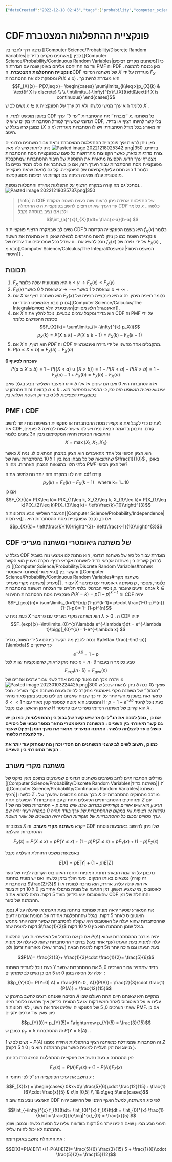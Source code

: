 ```yaml
---
{"dateCreated":"2022-12-18 02:43","tags":["probability","computer_science"],"pageDirection":"rtl","dg-publish":true,"permalink":"/computer-science/probability/cdf/","dgPassFrontmatter":true}
---
```



# CDF פונקציית ההתפלגות המצטברת

נרצה דרך לחבר בין [[Computer Science/Probability/Discrete Random Variables\|משתנים מקרים בדידים]] לבין [[Computer Science/Probability/Continuous Random Variables\|משתנים מקרים רציפים]] כי עד כה התייחסנו אליהם באופן שונה עם הגדרת ה PMF וה PDF .
כאן נכנסת לתמונה __פונקציית ההתפלגות המצטברת__. הCDF של משתנה רנדומי $X$ מוגדרת על ידי $F_{X}$ ומספקת לנו את ההסתברות $P(X\leq x)$ . היא מוגדרת להיות כך 
$$F_{X}(x)= P(X\leq x)= \begin{cases} \sum\limits_{k\leq x}p_{X}(k) & \text{if X is discrete} \\  \\
\int\limits_{-\infty}^{x}f_{X}(t)dt&\text{if X is continuous} \end{cases}$$
נשים לב ש $x\in\mathbb{R}$ כלומר הוא ערך ממשי כלשהו ולא רק ערך של הפונקצייה $X$ .

באופן מופשט למדי, ה CDF ״צוברת״ את ההסתברות ״עד ל״ ערך $x$. 
כל משתנה רנדומי שמשוייך למודל הסתברותי מקיים שיש לו CDF, בלי קשר להיותו רציף או בדיד. כמובן שזה בגלל ש $\{X\leq x\}$ זה מאורע בכל מודל הסתבורתי ויש לו הסתברות מוגדרת היטב.

כאן ניתן לראות איך פונקציית ההתפלגות המצטברת נראת עבור משתנים רנדומיים בדידים. 
![Pasted image 20221218025342.png|350](/img/user/Assets/Pasted%20image%2020221218025342.png)
ניתן לראות שיש לה מאין צורת מדרגות כזאת, כאשר הקפיצות מתרחשות כל פעם שבפונקציית מסת ההסתברות מצטרף ערך חדש. הקפיצה מתארת את התוספת של חיבור ההסתברות שמתקבלת מפונקציית מסת ההסתברות עבור הערך הזה, אם כן כשנחבר את כולם תמיד נסיים ב$1$ כלומר $1$ הוא חסם עליון/מקסימום של הפונקצייה. קל גם לראות שזאת פונקצייה מונוטונית עולה שאינה רציפה עם נקודות אי רציפות מסוג קפיצה.

נסתכל גם מה קורה במקרה הרציף על התפלגות אחידה והתפלגות נוספת..
![Pasted image 20221218025737.png|350](/img/user/Assets/Pasted%20image%2020221218025737.png)

> [!info] ה CDF של התפלגות אחידה
> ניתן לראות שזה בעצם השטח מנקודת ההתחלה $a$ עד הערך שאותו רוצים לחשב בפונקציית ה $CDF$ כלומר $x$ כלשהו.. ולכן אם נציב בנוסחה נקבל 
> $$\int_{a}^{x}f_{X}(t)dt= \frac{x-a}{b-a} $$

נשים לב שבמקרה הרציף פונקציית ה CDF היא בעצם הפונקצייה הקדומה ל $f_{X}(x)$ כלומר פונקציית השטח כמו כן ניתן לראות מהגרפים למעלה שאכן היא מתארת את השטח שגדל ככל שמכניסים עוד ערכים של $x$ .
נוכל להשיג את $f_{X}(x)$ על ידי גזירה של $F_{X}(x)$ , נובע מ[[Computer Science/Calculus/The Integral#המשפט היסודי\|המשפט היסודי]] .

## תכונות
1) $F_{X}$ היא מונוטונית עולה כלומר $x\leq y \rightarrow F_{X}(x)\leq F_{X}(y)$
2) $F_{X}(x)$ שואפת ל $0$ כאשר $x\to -\infty$ ושואפת ל $1$ כאשר $x\to\infty$ .
3)  אם $X$ הוא משתנה רציף אז $F_{X}(x)$ היא פונקצייה רציפה של $x$  כלומר רציפה מימין. זה גם כן נובע מהמשפט היסודי ומ[[Computer Science/Calculus/The Integral#האינטגרל הלא מסויים\|האינטגרל הלא מסויים]].
4)  אם $X$ הוא בדיד ומקבל ערכים טבעיים, נוכל לחלץ את ה CDF וה PMF על ידי סכימת ההפרשים כלומר 
 $$F_{X}(k)= \sum\limits_{i=-\infty}^{k} p_X(i)$$
$$p_{X}(k)= P(X\leq k)- P(X\leq k-1)= F_{X}(k)-F_{X}(k-1)$$
5)  אם $X$ הוא רציף, ה $PDF$ וה $CDF$ מתקבלים אחד מהשני על ידי גזירה ואינטגרצייה.
6) $P(a\leq X\leq b)= F_{X}(b)-F_{X}(a)$ 

__הוכחה לסעיף 6:__
$$P(a\leq X\leq b)= 1- P(\{X < a\}\cup \{X>b\})= 1- P(X<a)- P(X>b)= 1- F_{X}(a)- 1+ F_{X}(b)= F_{X}(b)-F_{X}(a)$$
המעבר השלישי נובע בגלל שאם $a=b$ אז ההסתברות היא 0 ואם הם שונים אז אלו קבוצות זרות מהנתון ש $a\leq b$ .
_אינטואיטיבית המשפט הזה נכון כי ההפרש המתואר הוא בידיוק השטח הכלוא בין a לb בפונקציית הצפיפות_

## PMF ו CDF 
לעתים כדי לקבל את פונקציית מסת ההסתברות או פונקציית הצפיפות נוח יותר לחשב את CDF קודם. נתבונן בדוגמה הבאה
נניח ויש לנו אישור לגשת לבחינה 3 פעמים, והתוצאה הסופית תהיה המקסימום מבין ה3 ציונים כלומר
$$X=\max\{X_{1},X_{2},X_{3}\}$$

כאשר $X$ הוא הציון הסופי וכל אחד מהאיברים הוא הציון במבחן המתאים לו. נניח שהתוצאה של כל מבחן נעה בין 1 ל 10 בהסתברות שווה של $\frac{1}{10}$ , באופן בלתי תלוי בתוצאות המבחן האחרות. מהו ה $PMF$ של הציון הסופי?

יהיה לנו במקרה הזה יותר נוח לחשב את ה cdf קודם 
$$p_{X}(k)= F_{X}(k)- F_{X}(k-1) \ \ \text{ where k= 1...10}$$
אם כן
$$F_{X}(k)= P(X\leq k)= P(X_{1}\leq k, X_{2}\leq k, X_{3}\leq k)= P(X_{1}\leq k)P(X_{2}\leq k)P(X_{3}\leq k)= \left(\frac{k}{10}\right)^{3}$$
המעבר השלישי נובע מתכונות ה[[Computer Science/Probability/Independence\|אי תלות]] . אם כן, נקבל שפונקציית מסת ההסתברות היא 
$$p_{X}(k)= \left(\frac{k}{10}\right)^{3}- \left(\frac{k-1}{10}\right)^{3}$$

## CDF של משתנה גיאומטרי ומשתנה מעריכי
בגלל ש CDF מוגדרת עבור כל סוג של משתנה רנדומי, הוא נותנת לנו אמצעי נוח בשביל לבדוק קשרים בין משתנה אקראי בדיד למשתנה אקראי רציף.
מקרה מעניין הוא הקשר בין [[Computer Science/Probability/Discrete Random Variables#משתנה גיאומטרי\|משתנה גיאומטרי]] והקשר בין [[Computer Science/Probability/Continuous Random Variables#משתנה מקרי מעריכי\|משתנה מקרי מעריכי]] .
עבור $X$ משתנה גיאומטרי עם פרמטר $p$ , כלומר, מספר ניסויי הברנולי בלתי תלויים עד הצלחה ראשונה בהסתברות $p$. 
אנחנו יודעים שעבור $k\in\mathbb{N}$ פונקציית מסת ההסתברות תהיה $P(X=k)= p(1-p)^{k-1}$ וה CDF יהיה
$$F_{geo}(n)= \sum\limits_{k=1}^{n}p(1-p)^{k-1}= p\cdot \frac{1-(1-p)^{n}}{1-(1-p)}= 1- (1-p)^{n}$$
כעת נניח ש $X$ הוא משתנה מקרי מעריכי עם פרמטר $\lambda>0$ . ה CDF יהיה 
$$F_{exp}(x)=\int\limits_{0}^{x}\lambda e^{-\lambda t}dt = e^{-\lambda t}\bigg|_{0}^{x}= 1-e^{-\lambda x} $$

ננסה להבין מה הקשר בינהם על ידי השווה, נגדיר $\delta= \frac{-\ln(1-p)}{\lambda}$ כך שיתקיים 
$$e^{-\lambda\delta}= 1-p$$
כעת ניתן לראות, שהפונקציות שוות לכל $x=n\cdot\delta$ בעבור n טבע כלומר 
$$F_{exp}(n\cdot\delta)= F_{geo}(n)$$
ויתרה מכך הם מאוד קרובים אחד לשני עבור ערכים אחרים של $x$ 
![Pasted image 20230103224425.png|300](/img/user/Assets/Pasted%20image%2020230103224425.png)
ניתן לראות שככל ש $\delta$ שואף ל$0$ ככה ״הגבול״ של משתנה מקרי גיאומטרי מתקרב להיות בעצם משתנה מקרי מעריכי. 
נוכל לתאר זאת באופן מוחשי יותר על ידי כך שנניח שאנחנו מטילים מטבע בזמן מאוד מהיר $\delta<<1$ והמטבע הוא מוטה למספר קטן מאוד עבור H:  $p= 1- e^{-\lambda\delta}$ 
כעת נוכל להגיד שהזמן הראשון שבו נקבל H הוא קירוב של משתנה רנדומי מעריכי עם פרמטר $\lambda$ .

__אם כן , נוכל לסכם את הנ״ל ולומר שיש קשר של גבול בין ההתפלגויות, כמו כן יש גם קשר תיאורתי בין השניים :
המשתנה הגיאומטרי מתאר מספר טבעי של ניסויים כושלים עד להצלחה כלשהי.
המתנה המעריכי מתאר את משך הזמן (רציף) שעבר עד להצלחה כלשהי.__

__כמו כן, חשוב לשים לב ששני המשתנים הם חסרי זכרון  מה שמחזק עוד יותר את הקשר התאורתי בין השניים__ .


## משתנה מקרי מעורב
מודלים הסתברותיים לרוב מערבים משתנים רנדומים שמערבים בתוכם מעין מיקס של [[Computer Science/Probability/Discrete Random Variables\|משתנה בדיד]] $Y$ ו[[Computer Science/Probability/Continuous Random Variables\|משתנה רציף]] כלשהו $Z$ . בכך אנחנו מתכוונים שהערך של $X$ מורכב מהחוקים ההסתברותיים הפועלים תחת $Y$ עם הסתברות $p$ ומהחוקים ההסתברותיים הפועלים תחת $Z$ עם הסתברות משלימה של $1-p$ 
_הרעיון הוא שיש אזורים נקודתיים במרחב שלנו שיש בהם נקודות אי רציפות ואז במקום שההסתברות של ערך בודד תהיה 0 במקרה רציף יהיה שם ערך מסויים וסכום כל ההסתברויות של הנקודות האלה יהיה המשלים של שאר השטח._

במצב זה $X$ ייקרא __משתנה מקרי מעורב__. וה CDF שלו ניתן לחישוב באמצעות נוסחת ההסתברות השלמה 

$$F_{X}(x)= P(X\leq x)= pP(Y\leq x)+(1-p)P(Z\leq x)=pF_{Y}(x)+(1-p)F_{Z}(x)$$

באמצעות משפט התוחלת השלמה נקבל 

$$E[X]= pE[Y]+ (1-p)E[Z]$$


נתבונן על הדוגמה הבאה:
תחנת המוניות ותחנת האוטובוס הקרובה לבית של סער נמצאים באותו המקום. סער הולך בזמן כלשהו ואם יש מונית בתחנה (זה קורה בהסתברות $\frac{2}{3}$ ) אז הוא עולה עליה. אחרת, הוא מחכה למונית או לאוטובוס, מי שמגיע ראשון. זמן ההגעה של מונית מתפלג אחיד בין $0$ ל $10$ דקות בעוד שהאוטובוס יגיע בידיוק בעוד 5 דקות. 
נרצה למצוא את ה CDF והתוחלת של זמן ההמתנה של סער.

נסמן $A$ את המאורע שסער יראה מונית שמחכה בתחנה בעת הגעתו או שיעלה על האוטובוס לאחר 5 דקות. בגלל שההתפלגות אחידה על המונית אנחנו יודעים שההסתברות שהוא יעלה על האוטובוס היא שקולה להסתברות שסער יחכה יותר מחמש דקות למונית שזה $\frac{1}{2}$ בגלל שזמן ההמתנה הוא בין 0 ל 10 דקות.

אם כן אם נסתכל על האפשרויות כעץ החלטות $P(A)$ יהיה מורכב מההסתברות שהוא עלה למונית בעת הגעתו (ענף אחד בעץ) בחיבור ההסתברות שהוא לא עלה על מונית בעת הגעתו וגם חיכה יותר מ5 דקות למונית הבאה (שברור שאלו מאורעות זרים) ולכן

$$P(A)= \frac{2}{3}+ \frac{1}{3}\cdot \frac{1}{2}= \frac{5}{6}$$

כעת נוכל להגדיר משתנה $Y$ בדיד שמחזיר עבור הערכים $0,5$ את ההסתברות שסער יעלה על הסעה בזמן $0$ או $5$ אם כן נשים לב שמתקיים :

$$p_{Y}(0)= P(Y=0| A) = \frac{P(Y=0 , A)}{P(A)}= \frac{2}{3}\cdot \frac{1}{P(A)} = \frac{12}{15}$$
הסיבה שאנחנו רוצים לחשב בהינתן ש $A$ מתקיים היא שאנחנו חיים תחת העולם שבו עלינו או על האוטובוס לאחר חמש דקות או על המונית בידיוק איך שהגענו כלומר רצינו ששתי הערכים $0,5$ של הפונקצייה ישלימו אחד את השני , לפי תכונות ה PMF. אם כן כיוון שאין עוד ערכים יתקיים

$$p_{Y}(0)+ p_{Y}(5)= 1\rightarrow p_{Y}(5) = \frac{3}{15}$$
כמובן ש $p_{Y}=5$ זה ההסתברות $P(Y=5|A)$ ..

נשים לב ש $1-P(A)$ זה הסתברות שממודלת כמשתנה רציף בהתפלגות אחידה נסמנו $Z$ (מייצג את זמן העלייה למונית כאשר זמן ההמתנה הוא בין $0$ ל $5$ דקות ).

כעת נחשב את פונקציית ההתפלגות המצטברת בהינתן $x$ זמן ההמתנה

$$F_{X}(x) = P(A)F_{Y}(x)+ (1-P(A))F_{Z}(x)$$
נחשב את ערכי הפונקצייה הנ״ל לפי תחומי ה $x$ :

$$F_{X}(x) = \begin{cases} 0&x<0\\ \frac{5}{6}\cdot \frac{12}{15}+ \frac{1}{6}\cdot \frac{x}{5} & x\in [0,5] \\ 1& x\geq 5\end{cases}$$
האמצעי נובע מחישוב ה CDF לפי סוג המשתנה, למשל האגף הימני של החישוב יהיה 

$$\int_{-\infty}^{x} f_{X}(t)dt= \int_{0}^{x} f_{X}(t)dt = \int_{0}^{x} \frac{1}{5}dt = \frac{t}{5}\big|^{x}_{0} = \frac{x}{5} $$
הימני נובע מכיוון שאם חיכינו יותר מ5 דקות בוודאות עלינו על הסעה כלשהו וכמובן שזמן ההמתנה לא יכול להיות שלילי.

את התוחלת נחשב באופן דומה :

$$E[X]=P(A)E[Y]+(1-P(A))E[Z]= \frac{5}{6} \frac{3}{15} 5 + \frac{1}{6}\cdot \frac{5}{2}= \frac{15}{12}$$

